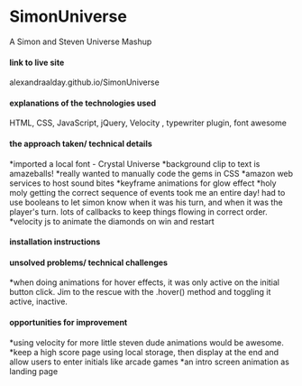 # SimonUniverse
A Simon and Steven Universe Mashup
#### link to live site
alexandraalday.github.io/SimonUniverse

#### explanations of the technologies used
HTML, CSS, JavaScript, jQuery, Velocity , typewriter plugin, font awesome


#### the approach taken/ technical details
*imported a local font - Crystal Universe
*background clip to text is amazeballs!
*really wanted to manually code the gems in CSS
*amazon web services to host sound bites
*keyframe animations for glow effect
*holy moly getting the correct sequence of events took me an entire day! had to use booleans to let simon know when it was his turn, and when it was the player's turn. lots of callbacks to keep things flowing in correct order.
*velocity js to animate the diamonds on win and restart 


#### installation instructions



#### unsolved problems/ technical challenges
*when doing animations for hover effects, it was only active on the initial button click. Jim to the rescue with the .hover() method and toggling it active, inactive. 


#### opportunities for improvement
*using velocity for more little steven dude animations would be awesome. 
*keep a high score page using local storage, then display at the end and allow users to enter initials like arcade games
*an intro screen animation as landing page


